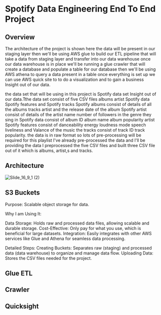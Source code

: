 # Spotify Data Engineering End To End Project
## Overview
The architecture of the project is shown here the data will be present in our staging layer then we'll be using
AWS glue to build our ETL pipeline that will take a data from staging layer and
transfer into our data warehouse once our data warehouse is in
place we'll be running a glue crawler that will create a database and populate
a table for our database then we'll be using AWS athena to
query a data present in a table once everything is set up we can
use AWS quick site to to do a visualization and to gain a business
Insight out of our data.

the data set that will be using in this project is Spotify data set
Insight out of our data.Tthe data set consist of five CSV files albums artist Spotify data Spotify
features and Spotify tracks Spotify albums consist of details
of all the albums tracks artist and the release date of the
album Spotify artist consist of details of the artist name number of followers
in the genre they sing in Spotify data consist of album ID album name album
popularity artist Spotify features consist of
danceability energy loudness mode
speech liveliness and Valance of the music the tracks consist of track ID
track popularity. the data is in raw format so lots of pre-processing will be
required for this playlist I've already pre-processed the data and I'll be providing the data
I preprocessed the five CSV files and built three CSV file out of it which is albums, artist,s and tracks. 

## Architecture
![Slide_16_9_1 (2)](https://github.com/user-attachments/assets/8a6e9424-8cce-4f68-9bda-825a0e0551ec)

## S3 Buckets
Purpose: Scalable object storage for data.

Why I am Using It:

Data Storage: Holds raw and processed data files, allowing scalable and durable storage.
Cost-Effective: Only pay for what you use, which is beneficial for large datasets.
Integration: Easily integrates with other AWS services like Glue and Athena for seamless data processing.

Detailed Steps:
Creating Buckets: Separates raw (staging) and processed data (data warehouse) to organize and manage data flow.
Uploading Data: Stores the CSV files needed for the project.
## Glue ETL
## Crawler
## Quicksight
